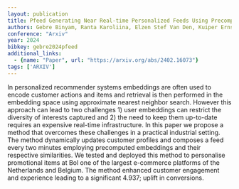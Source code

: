 ```yaml
---
layout: publication
title: Pfeed Generating Near Real-time Personalized Feeds Using Precomputed Embedding Similarities
authors: Gebre Binyam, Ranta Karoliina, Elzen Stef Van Den, Kuiper Ernst, Baars Thijs, Heskes Tom
conference: "Arxiv"
year: 2024
bibkey: gebre2024pfeed
additional_links:
  - {name: "Paper", url: "https://arxiv.org/abs/2402.16073"}
tags: ['ARXIV']
---
```

In personalized recommender systems embeddings are often used to encode customer actions and items and retrieval is then performed in the embedding space using approximate nearest neighbor search. However this approach can lead to two challenges 1) user embeddings can restrict the diversity of interests captured and 2) the need to keep them up-to-date requires an expensive real-time infrastructure. In this paper we propose a method that overcomes these challenges in a practical industrial setting. The method dynamically updates customer profiles and composes a feed every two minutes employing precomputed embeddings and their respective similarities. We tested and deployed this method to personalise promotional items at Bol one of the largest e-commerce platforms of the Netherlands and Belgium. The method enhanced customer engagement and experience leading to a significant 4.937; uplift in conversions.
